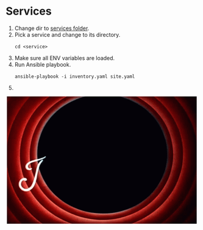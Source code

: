 # Services
1. Change dir to [services folder](../services).
2. Pick a service and change to its directory.
   ```shell
   cd <service>
   ```
3. Make sure all ENV variables are loaded.
4. Run Ansible playbook.
   ```shell
   ansible-playbook -i inventory.yaml site.yaml
   ```
3.
<p align="center">
  <img src="thats_all.gif" />
</p>
